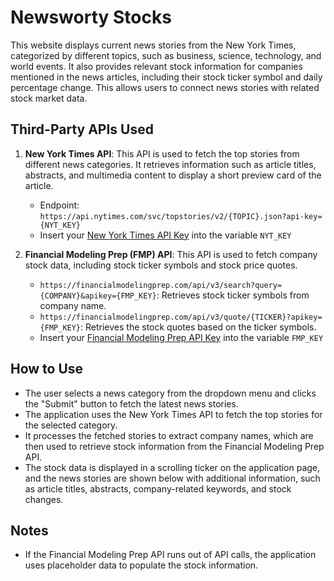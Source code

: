 # Newsworty Stocks

This website displays current news stories from the New York Times, categorized by different topics, such as business, science, technology, and world events. It also provides relevant stock information for companies mentioned in the news articles, including their stock ticker symbol and daily percentage change. This allows users to connect news stories with related stock market data.

## Third-Party APIs Used
1. **New York Times API**: This API is used to fetch the top stories from different news categories. It retrieves information such as article titles, abstracts, and multimedia content to display a short preview card of the article.
   - Endpoint: `https://api.nytimes.com/svc/topstories/v2/{TOPIC}.json?api-key={NYT_KEY}`
   - Insert your [New York Times API Key](https://developer.nytimes.com/apis) into the variable `NYT_KEY`
   
2. **Financial Modeling Prep (FMP) API**: This API is used to fetch company stock data, including stock ticker symbols and stock price quotes. 
   - `https://financialmodelingprep.com/api/v3/search?query={COMPANY}&apikey={FMP_KEY}`: Retrieves stock ticker symbols from company name.
   - `https://financialmodelingprep.com/api/v3/quote/{TICKER}?apikey={FMP_KEY}`: Retrieves the stock quotes based on the ticker symbols.
   - Insert your [Financial Modeling Prep API Key](https://site.financialmodelingprep.com/) into the variable `FMP_KEY`
   
## How to Use
- The user selects a news category from the dropdown menu and clicks the "Submit" button to fetch the latest news stories.
- The application uses the New York Times API to fetch the top stories for the selected category.
- It processes the fetched stories to extract company names, which are then used to retrieve stock information from the Financial Modeling Prep API.
- The stock data is displayed in a scrolling ticker on the application page, and the news stories are shown below with additional information, such as article titles, abstracts, company-related keywords, and stock changes.

## Notes
- If the Financial Modeling Prep API runs out of API calls, the application uses placeholder data to populate the stock information. 